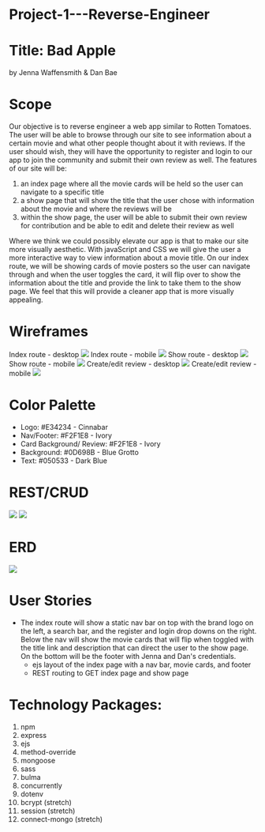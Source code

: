 # Project-1---Reverse-Engineer
# Title: Bad Apple
by Jenna Waffensmith & Dan Bae

# Scope
Our objective is to reverse engineer a web app similar to Rotten Tomatoes. The user will be able to browse through our site to see information about a certain movie and what other people thought about it with reviews. If the user should wish, they will have the opportunity to register and login to our app to join the community and submit their own review as well. The features of our site will be:

1. an index page where all the movie cards will be held so the user can navigate to a specific title
2. a show page that will show the title that the user chose with information about the movie and where the reviews will be
3. within the show page, the user will be able to submit their own review for contribution and be able to edit and delete their review as well

Where we think we could possibly elevate our app is that to make our site more visually aesthetic. With javaScript and CSS we will give the user a more interactive way to view information about a movie title. On our index route, we will be showing cards of movie posters so the user can navigate through and when the user toggles the card, it will flip over to show the information about the title and provide the link to take them to the show page. We feel that this will provide a cleaner app that is more visually appealing.

# Wireframes
Index route - desktop
<img src="misc/index-desktop.png">
Index route - mobile
<img src="misc/index-mobile.png">
Show route - desktop
<img src="misc/show-desktop.png">
Show route - mobile
<img src="misc/show-mobile.png">
Create/edit review - desktop
<img src="misc/edit-desktop.png">
Create/edit review - mobile
<img src="misc/edit-mobile.png">

# Color Palette
* Logo: #E34234 - Cinnabar
* Nav/Footer: #F2F1E8 - Ivory
* Card Background/ Review: #F2F1E8 - Ivory
* Background: #0D698B - Blue Grotto
* Text: #050533 - Dark Blue

# REST/CRUD

<img src="misc/index-rest.png">
<img src="misc/show-rest.png">

# ERD

<img src="misc/erd.png">

# User Stories

* The index route will show a static nav bar on top with the brand logo on the left, a search bar, and the register and login drop downs on the right. Below the nav will show the movie cards that will flip when toggled with the title link and description that can direct the user to the show page. On the bottom will be the footer with Jenna and Dan's credentials.
    * ejs layout of the index page with a nav bar, movie cards, and footer
    * REST routing to GET index page and show page



# Technology Packages:
1. npm
2. express
3. ejs
4. method-override
5. mongoose
6. sass
7. bulma
8. concurrently
9. dotenv
10. bcrypt (stretch)
11. session (stretch)
12. connect-mongo (stretch)